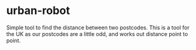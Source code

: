 # urban-robot
Simple tool to find the distance between two postcodes.
This is a tool for the UK as our postcodes are a little odd, and works out distance point to point.
